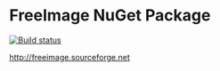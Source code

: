 # FreeImage NuGet Package
[![Build status](https://ci.appveyor.com/api/projects/status/737ll7ljo468o8xe/branch/master?svg=true)](https://ci.appveyor.com/project/kusma/freeimage-nuget/branch/master)

http://freeimage.sourceforge.net
